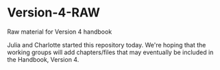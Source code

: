 # Version-4-RAW
Raw material for Version 4 handbook

Julia and Charlotte started this repository today. We're hoping that the working groups will add chapters/files that may eventually be included in the Handbook, Version 4.

